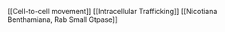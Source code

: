 [[Cell-to-cell movement]]
[[Intracellular Trafficking]]
[[Nicotiana Benthamiana, Rab Small Gtpase]]
